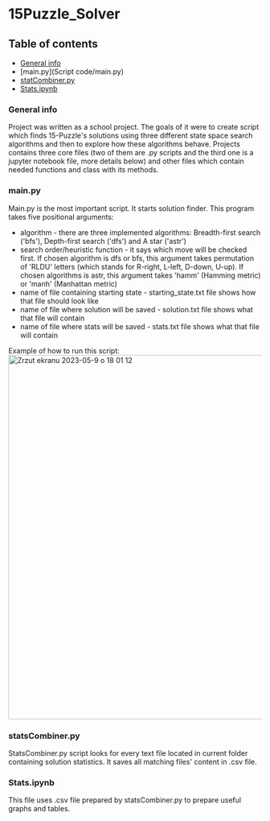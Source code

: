 # 15Puzzle_Solver


## Table of contents
* [General info](General-info)
* [main.py](Script code/main.py)
* [statCombiner.py](Graphs/statsCombiner.py)
* [Stats.ipynb](Graphs/Stats.ipynb)

### General info
Project was written as a school project. The goals of it were to create script which finds 15-Puzzle's solutions using three different state space search algorithms and then to explore how these algorithms behave. Projects contains three core files (two of them are .py scripts and the third one is a jupyter notebook file, more details below) and other files which contain needed functions and class with its methods.


### main.py
Main.py is the most important script. It starts solution finder. This program takes five positional arguments:
* algorithm - there are three implemented algorithms: Breadth-first search ('bfs'), Depth-first search ('dfs') and A star ('astr')
* search order/heuristic function - it says which move will be checked first. If chosen algorithm is dfs or bfs, this argument takes permutation of 'RLDU' letters (which stands for R-right, L-left, D-down, U-up). If chosen algorithms is astr, this argument takes 'hamm' (Hamming metric) or 'manh' (Manhattan metric)
* name of file containing starting state - starting_state.txt file shows how that file should look like
* name of file where solution will be saved - solution.txt file shows what that file will contain
* name of file where stats will be saved - stats.txt file shows what that file will contain


Example of how to run this script:
<img width="724" alt="Zrzut ekranu 2023-05-9 o 18 01 12" src="https://github.com/ChristopherGroch/15Puzzle_Solver/assets/93371629/c203cbd3-2c31-4af8-abf5-63ec1ca24fc1">

### statsCombiner.py
StatsCombiner.py script looks for every text file located in current folder containing solution statistics. It saves all matching files' content in .csv file. 
### Stats.ipynb
This file uses .csv file prepared by statsCombiner.py to prepare useful graphs and tables.
